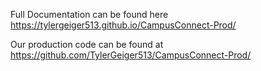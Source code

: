 Full Documentation can be found here
https://tylergeiger513.github.io/CampusConnect-Prod/

Our production code can be found at
https://github.com/TylerGeiger513/CampusConnect-Prod/
